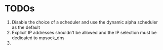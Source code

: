 # TODOs

1. Disable the choice of a scheduler and use the dynamic alpha scheduler as the default
2. Explicit IP addresses shouldn't be allowed and the IP selection must be dedicated to mpsock_dns
3. 
